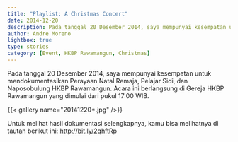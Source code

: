 ```yaml
---
title: "Playlist: A Christmas Concert"
date: 2014-12-20
description: Pada tanggal 20 Desember 2014, saya mempunyai kesempatan untuk mendokumentasikan Perayaan Natal Remaja, Pelajar Sidi, dan Naposobulung HKBP Rawamangun.
author: Andre Moreno
lightbox: true
type: stories
category: [Event, HKBP Rawamangun, Christmas]
---
```



Pada tanggal 20 Desember 2014, saya mempunyai kesempatan untuk mendokumentasikan Perayaan Natal Remaja, Pelajar Sidi, dan Naposobulung HKBP Rawamangun. Acara ini berlangsung di Gereja HKBP Rawamangun yang dimulai dari pukul 17:00 WIB.

{{< gallery name="20141220*.jpg" />}}

Untuk melihat hasil dokumentasi selengkapnya, kamu bisa melihatnya di tautan berikut ini: <a href="http://bit.ly/2qhftRp">http://bit.ly/2qhftRp</a>